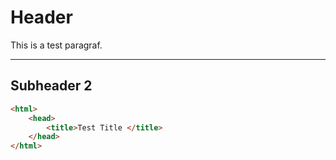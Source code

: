 # Header
This is a test paragraf.

--- 

## Subheader 2

```html
<html>
    <head>
        <title>Test Title </title>
    </head>
</html>
```